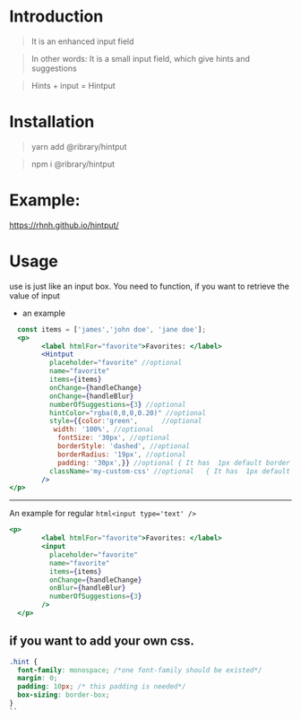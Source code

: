 # Introduction
> It is an enhanced input field

> In other words: It is a small input field, which give hints and suggestions

> Hints + input  = Hintput


# Installation
> yarn add @ribrary/hintput

> npm i  @ribrary/hintput

# Example:
https://rhnh.github.io/hintput/

# Usage
use is just like an input box.
You need to function, if you want to retrieve the value of input
- an example
```jsx
  const items = ['james','john doe', 'jane doe'];
  <p>
        <label htmlFor="favorite">Favorites: </label>
        <Hintput
          placeholder="favorite" //optional
          name="favorite"
          items={items}
          onChange={handleChange}
          onChange={handleBlur}
          numberOfSuggestions={3} //optional
          hintColor="rgba(0,0,0,0.20)" //optional
          style={{color:'green',      //optional
           width: '100%', //optional
            fontSize: '30px', //optional
            borderStyle: 'dashed', //optional
            borderRadius: '19px', //optional
            padding: '30px',}} //optional { It has  1px default border }
          className='my-custom-css' //optional   { It has  1px default border }
        />
</p>
```
----------------------------
An example for regular ```html<input type='text' />```
```jsx
<p>
        <label htmlFor="favorite">Favorites: </label>
        <input
          placeholder="favorite"
          name="favorite"
          items={items}
          onChange={handleChange}
          onBlur={handleBlur}
          numberOfSuggestions={3}
        />
  </p>
```

## if you want to add your own css.
```css
.hint {
  font-family: monospace; /*one font-family should be existed*/
  margin: 0;
  padding: 10px; /* this padding is needed*/
  box-sizing: border-box;
}
``